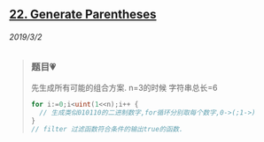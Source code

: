 ## [22. Generate Parentheses](https://leetcode.com/problems/generate-parentheses/)

###### 2019/3/2


> ### 题目💗
> 先生成所有可能的组合方案.
> n=3的时候
> 字符串总长=6
> ```go
> for i:=0;i<uint(1<<n);i++ {
>   // 生成类似010110的二进制数字,for循环分别取每个数字,0->(;1->)
> }
> // filter 过滤函数符合条件的输出true的函数.
> ```
